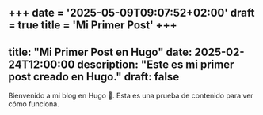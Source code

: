 +++
date = '2025-05-09T09:07:52+02:00'
draft = true
title = 'Mi Primer Post'
+++
---
title: "Mi Primer Post en Hugo"
date: 2025-02-24T12:00:00
description: "Este es mi primer post creado en Hugo."
draft: false
---

Bienvenido a mi blog en Hugo 🚀. Esta es una prueba de contenido para ver cómo funciona.